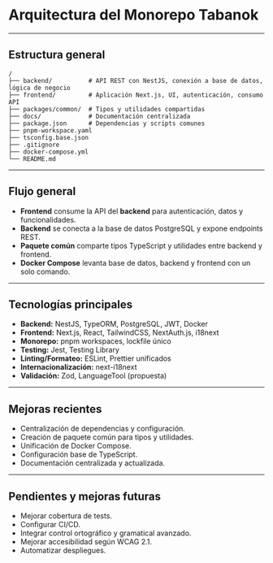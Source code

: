# Arquitectura del Monorepo Tabanok

---

## Estructura general

```
/
├── backend/          # API REST con NestJS, conexión a base de datos, lógica de negocio
├── frontend/         # Aplicación Next.js, UI, autenticación, consumo API
├── packages/common/  # Tipos y utilidades compartidas
├── docs/             # Documentación centralizada
├── package.json      # Dependencias y scripts comunes
├── pnpm-workspace.yaml
├── tsconfig.base.json
├── .gitignore
├── docker-compose.yml
└── README.md
```

---

## Flujo general

- **Frontend** consume la API del **backend** para autenticación, datos y funcionalidades.
- **Backend** se conecta a la base de datos PostgreSQL y expone endpoints REST.
- **Paquete común** comparte tipos TypeScript y utilidades entre backend y frontend.
- **Docker Compose** levanta base de datos, backend y frontend con un solo comando.

---

## Tecnologías principales

- **Backend:** NestJS, TypeORM, PostgreSQL, JWT, Docker
- **Frontend:** Next.js, React, TailwindCSS, NextAuth.js, i18next
- **Monorepo:** pnpm workspaces, lockfile único
- **Testing:** Jest, Testing Library
- **Linting/Formateo:** ESLint, Prettier unificados
- **Internacionalización:** next-i18next
- **Validación:** Zod, LanguageTool (propuesta)

---

## Mejoras recientes

- Centralización de dependencias y configuración.
- Creación de paquete común para tipos y utilidades.
- Unificación de Docker Compose.
- Configuración base de TypeScript.
- Documentación centralizada y actualizada.

---

## Pendientes y mejoras futuras

- Mejorar cobertura de tests.
- Configurar CI/CD.
- Integrar control ortográfico y gramatical avanzado.
- Mejorar accesibilidad según WCAG 2.1.
- Automatizar despliegues.
